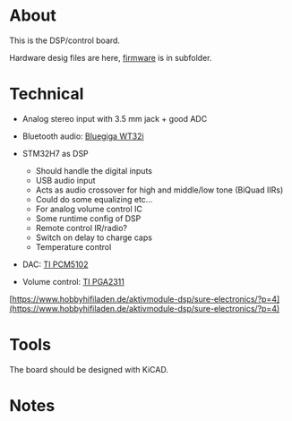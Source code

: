 # About
This is the DSP/control board.  

Hardware desig files are here, [firmware](firmware/) is
in subfolder.

# Technical
- Analog stereo input with 3.5 mm jack + good ADC
- Bluetooth audio: [Bluegiga WT32i](https://www.silabs.com/products/wireless/bluetooth/bluetooth-classic-modules/wt32i-bluetooth-audio-module)

- STM32H7 as DSP
  - Should handle the digital inputs
  - USB audio input
  - Acts as audio crossover for high and middle/low tone (BiQuad IIRs)
  - Could do some equalizing etc...
  - For analog volume control IC
  - Some runtime config of DSP
  - Remote control IR/radio?
  - Switch on delay to charge caps
  - Temperature control

- DAC: [TI PCM5102](http://www.ti.com/lit/ds/symlink/pcm5101.pdf)
- Volume control: [TI PGA2311](http://www.ti.com/lit/ds/symlink/pga2311.pdf)


[https://www.hobbyhifiladen.de/aktivmodule-dsp/sure-electronics/?p=4](https://www.hobbyhifiladen.de/aktivmodule-dsp/sure-electronics/?p=4)

# Tools
The board should be designed with KiCAD.

# Notes

